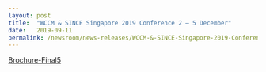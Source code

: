 ```yaml
---
layout: post
title:  "WCCM & SINCE Singapore 2019 Conference 2 – 5 December"
date:   2019-09-11
permalink: /newsroom/news-releases/WCCM-&-SINCE-Singapore-2019-Conference-2-–-5-December
---
```



[Brochure-Final5](/images/press-release/documents/Brochure-Final5.pdf)
